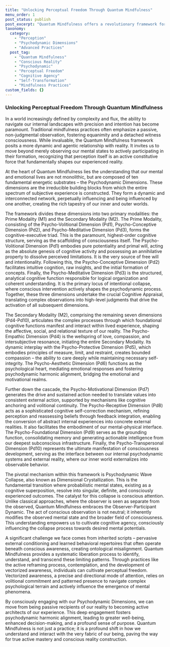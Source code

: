 ```yaml
---
title: "Unlocking Perceptual Freedom Through Quantum Mindfulness"
menu_order: 1
post_status: publish
post_excerpt: "Quantum Mindfulness offers a revolutionary framework for understanding consciousness, shifting from passive observation to active co-creation of reality. By exploring the ten Psychodynamic Dimensions, we learn to consciously shape our inner landscape and manifest desired experiences. This approach empowers individuals to cultivate cognitive agency and achieve profound perceptual freedom."
taxonomy:
  category:
    - "Perception"
    - "Psychodynamic Dimensions"
    - "Advanced Practices"
  post_tag:
    - "Quantum Mindfulness"
    - "Conscious Reality"
    - "Psychodynamic"
    - "Perceptual Freedom"
    - "Cognitive Agency"
    - "Self-Transformation"
    - "Mindfulness Practices"
custom_fields: {}
---
```


### Unlocking Perceptual Freedom Through Quantum Mindfulness

In a world increasingly defined by complexity and flux, the ability to navigate our internal landscapes with precision and intention has become paramount. Traditional mindfulness practices often emphasize a passive, non-judgmental observation, fostering equanimity and a detached witness consciousness. While invaluable, the Quantum Mindfulness framework posits a more dynamic and agentic relationship with reality. It invites us to move beyond merely observing our mental states to actively participating in their formation, recognizing that perception itself is an active constitutive force that fundamentally shapes our experienced reality.

At the heart of Quantum Mindfulness lies the understanding that our mental and emotional lives are not monolithic, but are composed of ten fundamental energetic substrates – the Psychodynamic Dimensions. These dimensions are the irreducible building blocks from which the entire spectrum of subjective experience is constructed. They form a dynamic and interconnected network, perpetually influencing and being influenced by one another, creating the rich tapestry of our inner and outer worlds.

The framework divides these dimensions into two primary modalities: the Prime Modality (M1) and the Secondary Modality (M2). The Prime Modality, consisting of the Psycho-Volitional Dimension (Pd1), Psycho-Conceptive Dimension (Pd2), and Psycho-Meditative Dimension (Pd3), forms the cognitive-executive triad. This is the paramount, highest-order cognitive structure, serving as the scaffolding of consciousness itself. The Psycho-Volitional Dimension (Pd1) embodies pure potentiality and primal will, acting as the absolute genesis of cognitive activity and possessing an annihilative property to dissolve perceived limitations. It is the very source of free will and intentionality. Following this, the Psycho-Conceptive Dimension (Pd2) facilitates intuitive cognition, raw insights, and the initial formation of concepts. Finally, the Psycho-Meditative Dimension (Pd3) is the structured, analytical cognitive function responsible for logical organization and coherent understanding. It is the primary locus of intentional collapse, where conscious intervention actively shapes the psychodynamic process. Together, these three dimensions undertake the crucial Cognitive Appraisal, translating complex observations into high-level judgments that drive the activation of all subsequent dimensions.

The Secondary Modality (M2), comprising the remaining seven dimensions (Pd4-Pd10), articulates the complex processes through which foundational cognitive functions manifest and interact within lived experience, shaping the affective, social, and relational texture of our reality. The Psycho-Empathic Dimension (Pd4) is the wellspring of love, compassion, and intersubjective resonance, initiating the entire Secondary Modality. Its dynamic interplay with the Psycho-Protective Dimension (Pd5), which embodies principles of measure, limit, and restraint, creates bounded compassion – the ability to care deeply while maintaining necessary self-integrity. The Psycho-Aesthetic Dimension (Pd6) functions as the psychological heart, mediating emotional responses and fostering psychodynamic harmonic alignment, bridging the emotional and motivational realms.

Further down the cascade, the Psycho-Motivational Dimension (Pd7) generates the drive and sustained action needed to translate values into consistent external action, supported by mechanisms like cognitive anchoring and volitional continuity. The Psycho-Receptive Dimension (Pd8) acts as a sophisticated cognitive self-correction mechanism, refining perception and reassessing beliefs through feedback integration, enabling the conversion of abstract internal experiences into concrete external realities. It also facilitates the embodiment of our mental-physical interface. The Psycho-Foundational Dimension (Pd9) serves as the grounding function, consolidating memory and generating actionable intelligence from our deepest subconscious infrastructure. Finally, the Psycho-Transpersonal Dimension (Pd10) represents the ultimate manifestation of consciousness development, serving as the interface between our internal psychodynamic systems and external reality, where our inner world externalizes into observable behavior.

The pivotal mechanism within this framework is Psychodynamic Wave Collapse, also known as Dimensional Crystallization. This is the fundamental transition where probabilistic mental states, existing as a cognitive superposition, resolve into singular, definite, and consciously experienced outcomes. The catalyst for this collapse is conscious attention. Unlike classical approaches, where the observer is seen as separate from the observed, Quantum Mindfulness embraces the Observer-Participant Dynamic. The act of conscious observation is not neutral; it inherently modifies the observed mental state and the broader field of consciousness. This understanding empowers us to cultivate cognitive agency, consciously influencing the collapse process towards desired mental potentials.

A significant challenge we face comes from inherited scripts – pervasive external conditioning and learned behavioral repertoires that often operate beneath conscious awareness, creating ontological misalignment. Quantum Mindfulness provides a systematic liberation process to identify, understand, and transcend these limiting patterns. Through practices like the active reframing process, contemplation, and the development of vectorized awareness, individuals can cultivate perceptual freedom. Vectorized awareness, a precise and directional mode of attention, relies on volitional commitment and patterned presence to navigate complex psychological terrain and actively influence the emergence of mental phenomena.

By consciously engaging with our Psychodynamic Dimensions, we can move from being passive recipients of our reality to becoming active architects of our experience. This deep engagement fosters psychodynamic harmonic alignment, leading to greater well-being, enhanced decision-making, and a profound sense of purpose. Quantum Mindfulness is not just a practice; it is a profound shift in how we understand and interact with the very fabric of our being, paving the way for true active mastery and conscious reality construction.